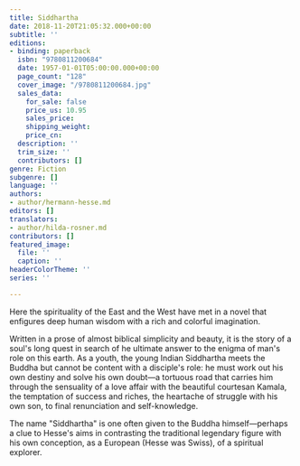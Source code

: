```yaml
---
title: Siddhartha
date: 2018-11-20T21:05:32.000+00:00
subtitle: ''
editions:
- binding: paperback
  isbn: "9780811200684"
  date: 1957-01-01T05:00:00.000+00:00
  page_count: "128"
  cover_image: "/9780811200684.jpg"
  sales_data:
    for_sale: false
    price_us: 10.95
    sales_price: 
    shipping_weight: 
    price_cn: 
  description: ''
  trim_size: ''
  contributors: []
genre: Fiction
subgenre: []
language: ''
authors:
- author/hermann-hesse.md
editors: []
translators:
- author/hilda-rosner.md
contributors: []
featured_image:
  file: ''
  caption: ''
headerColorTheme: ''
series: ''

---
```

Here the spirituality of the East and the West have met in a novel that enfigures deep human wisdom with a rich and colorful imagination.

Written in a prose of almost biblical simplicity and beauty, it is the story of a soul's long quest in search of he ultimate answer to the enigma of man's role on this earth. As a youth, the young Indian Siddhartha meets the Buddha but cannot be content with a disciple's role: he must work out his own destiny and solve his own doubt―a tortuous road that carries him through the sensuality of a love affair with the beautiful courtesan Kamala, the temptation of success and riches, the heartache of struggle with his own son, to final renunciation and self-knowledge.  
  
The name "Siddhartha" is one often given to the Buddha himself―perhaps a clue to Hesse's aims in contrasting the traditional legendary figure with his own conception, as a European (Hesse was Swiss), of a spiritual explorer.